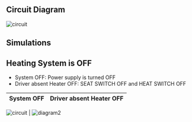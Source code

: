 
## Circuit Diagram

![circuit](https://user-images.githubusercontent.com/94305490/144299123-c3373403-ebfe-46a9-a513-9caa222c3bf8.png)


## Simulations

## Heating System is OFF

* System OFF: Power supply is turned OFF
* Driver absent Heater OFF: SEAT SWITCH OFF and HEAT SWITCH OFF

| System OFF | Driver absent Heater OFF |
| --- | --- |

![circuit](https://user-images.githubusercontent.com/94305490/144299123-c3373403-ebfe-46a9-a513-9caa222c3bf8.png) | ![diagram2](https://user-images.githubusercontent.com/94305490/144381382-3b0fbe99-258c-4575-bb8b-d6878c9dc518.png)

